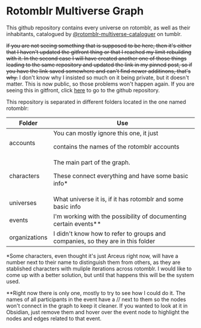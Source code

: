 # Rotomblr Multiverse Graph

This github repository contains every universe on rotomblr, as well as their inhabitants, catalogued by [@rotomblr-multiverse-cataloguer](https://www.tumblr.com/rotomblr-multiverse-cataloguer) on tumblr.

~~If you are not seeing something that is supposed to be here, then it's either that I haven't updated the gitfront thing or that I reached my limit rebuilding with it. In the second case I will have created another one of those things leading to the same repository and updated the link in my pinned post, so if you have the link saved somewhere and can't find newer additinons, that's why.~~ I don't know why I insisted so much on it being private, but it doesn't matter. This is now public, so those problems won't happen again. If you are seeing this in gitfront, click [here](https://github.com/Why-does-this-happen-to-me/Rotomblr) to go to the github repository.

This repository is separated in different folders located in the one named rotomblr:

<table>
<thead>
<tr>
<th>Folder</th>
<th>Use</th>
</tr>
</thead>
<tbody>
<td>accounts</td>
<td>You can mostly ignore this one, it just
  
 contains the names of the rotomblr accounts</td>
</tr>
<tr>
<td>characters</td>
<td>The main part of the graph.

These connect  everything and have some basic info*</td>
</tr>
<tr>
<td>universes</td>
<td>What universe it is, if it has rotomblr and some basic info</td>
</tr>
<tr>
<td>events</td>
<td>I'm working with the possibility of documenting certain events**</td>
</tr>
<tr>
<td>organizations</td>
<td>I didn't know how to refer to groups and companies, so they are in this folder</td>
</tr>
</tbody>
</table>

*Some characters, even thought it's just Arceus right now, will have a number next to their name to distinguish them from others, as they are stablished characters with muliple iterations across rotomblr.
I would like to come up with a better solution, but until that happens this will be the system used.

**Right now there is only one, mostly to try to see how I could do it. The names of all participants in the event have a // next to them so the nodes won't connect in the graph to keep it cleaner.
 If you wanted to look at it in Obsidian, just remove them and hover over the event node to highlight the nodes and edges related to that event.

